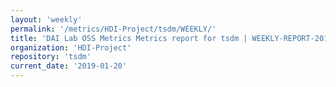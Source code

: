 ```yaml
---
layout: 'weekly'
permalink: '/metrics/HDI-Project/tsdm/WEEKLY/'
title: 'DAI Lab OSS Metrics Metrics report for tsdm | WEEKLY-REPORT-2019-01-20'
organization: 'HDI-Project'
repository: 'tsdm'
current_date: '2019-01-20'
---
```

